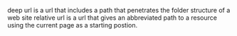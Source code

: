 deep url is a url that includes a path that penetrates the folder structure of a web site
relative url is a url that gives an abbreviated path to a resource using the current page as a starting postion.